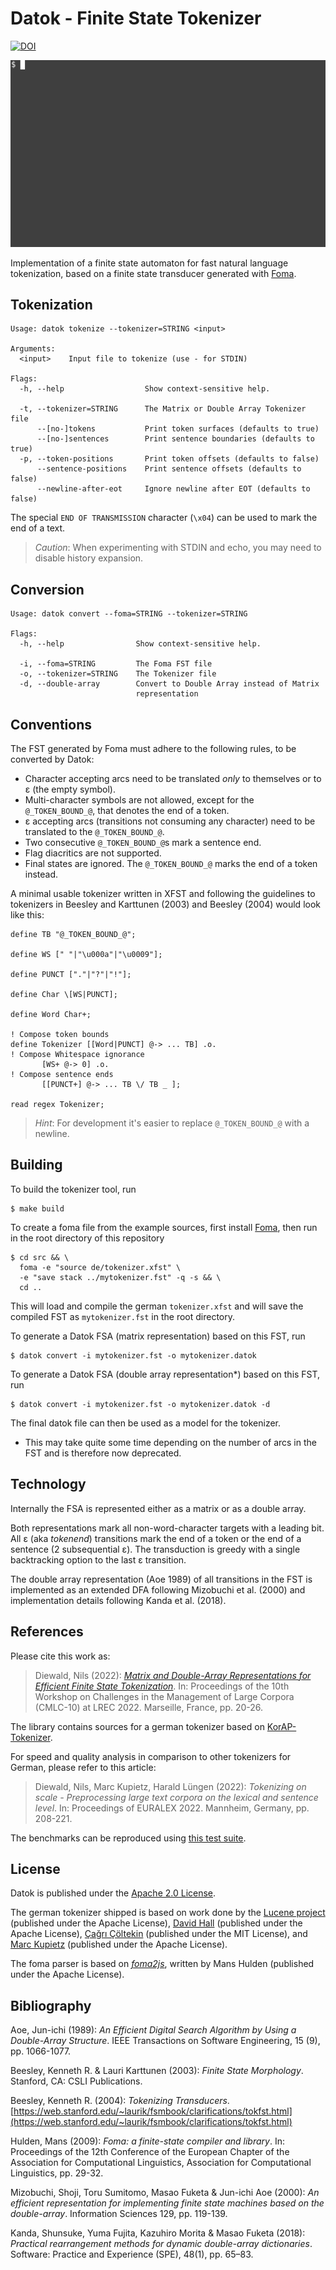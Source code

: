 # Datok - Finite State Tokenizer

[![DOI](https://zenodo.org/badge/416456182.svg)](https://zenodo.org/badge/latestdoi/416456182)

![Introduction to Datok](https://raw.githubusercontent.com/KorAP/Datok/master/misc/introducing-datok.gif)

Implementation of a finite state automaton for
fast natural language tokenization, based on a finite state
transducer generated with [Foma](https://fomafst.github.io/).

## Tokenization

```
Usage: datok tokenize --tokenizer=STRING <input>

Arguments:
  <input>    Input file to tokenize (use - for STDIN)

Flags:
  -h, --help                  Show context-sensitive help.

  -t, --tokenizer=STRING      The Matrix or Double Array Tokenizer file
      --[no-]tokens           Print token surfaces (defaults to true)
      --[no-]sentences        Print sentence boundaries (defaults to true)
  -p, --token-positions       Print token offsets (defaults to false)
      --sentence-positions    Print sentence offsets (defaults to false)
      --newline-after-eot     Ignore newline after EOT (defaults to false)
```

The special `END OF TRANSMISSION` character (`\x04`) can be used to mark the end of a text.

> *Caution*: When experimenting with STDIN and echo,
> you may need to disable history expansion.


## Conversion

```
Usage: datok convert --foma=STRING --tokenizer=STRING

Flags:
  -h, --help                Show context-sensitive help.

  -i, --foma=STRING         The Foma FST file
  -o, --tokenizer=STRING    The Tokenizer file
  -d, --double-array        Convert to Double Array instead of Matrix
                            representation
```

## Conventions

The FST generated by Foma must adhere to the following rules,
to be converted by Datok:

- Character accepting arcs need to be translated
  *only* to themselves or to ε (the empty symbol).
- Multi-character symbols are not allowed,
  except for the `@_TOKEN_BOUND_@`,
  that denotes the end of a token.
- ε accepting arcs (transitions not consuming
  any character) need to be translated to
  the `@_TOKEN_BOUND_@`.
- Two consecutive `@_TOKEN_BOUND_@`s mark a sentence end.
- Flag diacritics are not supported.
- Final states are ignored. The `@_TOKEN_BOUND_@` marks
  the end of a token instead.

A minimal usable tokenizer written in XFST and following
the guidelines to tokenizers in Beesley and Karttunen (2003)
and Beesley (2004) would look like this:

```xfst
define TB "@_TOKEN_BOUND_@";

define WS [" "|"\u000a"|"\u0009"];

define PUNCT ["."|"?"|"!"];

define Char \[WS|PUNCT];

define Word Char+;

! Compose token bounds
define Tokenizer [[Word|PUNCT] @-> ... TB] .o.
! Compose Whitespace ignorance
       [WS+ @-> 0] .o.
! Compose sentence ends
       [[PUNCT+] @-> ... TB \/ TB _ ];

read regex Tokenizer;
```

> *Hint*: For development it's easier to replace `@_TOKEN_BOUND_@`
with a newline.

## Building

To build the tokenizer tool, run

```shell
$ make build
```

To create a foma file from the example sources, first install
[Foma](https://fomafst.github.io/), then run in
the root directory of this repository

```shell
$ cd src && \
  foma -e "source de/tokenizer.xfst" \
  -e "save stack ../mytokenizer.fst" -q -s && \
  cd ..
```

This will load and compile the german `tokenizer.xfst`
and will save the compiled FST as `mytokenizer.fst`
in the root directory.

To generate a Datok FSA (matrix representation) based on
this FST, run

```shell
$ datok convert -i mytokenizer.fst -o mytokenizer.datok
```

To generate a Datok FSA (double array representation*) based
on this FST, run

```shell
$ datok convert -i mytokenizer.fst -o mytokenizer.datok -d
```

The final datok file can then be used as a model for the tokenizer.

* This may take quite some time depending on the number
of arcs in the FST and is therefore now deprecated.


## Technology

Internally the FSA is represented
either as a matrix or as a double array.

Both representations mark all non-word-character targets with a
leading bit. All ε (aka *tokenend*) transitions mark the end of a
token or the end of a sentence (2 subsequential ε).
The transduction is greedy with a single backtracking
option to the last ε transition.

The double array representation (Aoe 1989) of all transitions
in the FST is implemented as an extended DFA following Mizobuchi
et al. (2000) and implementation details following Kanda et al. (2018).


## References

Please cite this work as:

> Diewald, Nils (2022): [*Matrix and Double-Array Representations
> for Efficient Finite State Tokenization*](http://www.lrec-conf.org/proceedings/lrec2022/workshops/CMLC10/pdf/2022.cmlc10-1.4.pdf).
> In: Proceedings of the
> 10th Workshop on Challenges in the Management of Large Corpora
> (CMLC-10) at LREC 2022. Marseille, France, pp. 20-26.

The library contains sources for a german tokenizer
based on [KorAP-Tokenizer](https://github.com/KorAP/KorAP-Tokenizer).

For speed and quality analysis in comparison to other tokenizers for German,
please refer to this article:

> Diewald, Nils, Marc Kupietz, Harald Lüngen (2022): *Tokenizing on scale -
> Preprocessing large text corpora on the lexical and sentence level*.
> In: Proceedings of EURALEX 2022. Mannheim, Germany, pp. 208-221.

The benchmarks can be reproduced using
[this test suite](https://github.com/KorAP/Tokenizer-Evaluation).


## License

Datok is published under the [Apache 2.0 License](LICENSE).

The german tokenizer shipped is based on work done by the
[Lucene project](https://github.com/apache/lucene-solr)
(published under the Apache License),
[David Hall](https://github.com/dlwh/epic)
(published under the Apache License),
[Çağrı Çöltekin](https://github.com/coltekin/TRmorph/)
(published under the MIT License),
and [Marc Kupietz](https://github.com/KorAP/KorAP-Tokenizer)
(published under the Apache License).

The foma parser is based on
[*foma2js*](https://github.com/mhulden/foma),
written by Mans Hulden (published under the Apache License).


## Bibliography

Aoe, Jun-ichi (1989): *An Efficient Digital Search Algorithm by Using a Double-Array Structure*.
IEEE Transactions on Software Engineering, 15 (9), pp. 1066-1077.

Beesley, Kenneth R. & Lauri Karttunen (2003): *Finite State Morphology*. Stanford, CA: CSLI Publications.

Beesley, Kenneth R. (2004): *Tokenizing Transducers*.
[https://web.stanford.edu/~laurik/fsmbook/clarifications/tokfst.html](https://web.stanford.edu/~laurik/fsmbook/clarifications/tokfst.html)

Hulden, Mans (2009): *Foma: a finite-state compiler and library*. In: Proceedings of the
12th Conference of the European Chapter of the Association for Computational Linguistics,
Association for Computational Linguistics, pp. 29-32.

Mizobuchi, Shoji, Toru Sumitomo, Masao Fuketa & Jun-ichi Aoe (2000):
*An efficient representation for implementing finite state machines based on the double-array*.
Information Sciences 129, pp. 119-139.

Kanda, Shunsuke, Yuma Fujita, Kazuhiro Morita & Masao Fuketa (2018):
*Practical rearrangement methods for dynamic double-array dictionaries*.
Software: Practice and Experience (SPE), 48(1), pp. 65–83.

